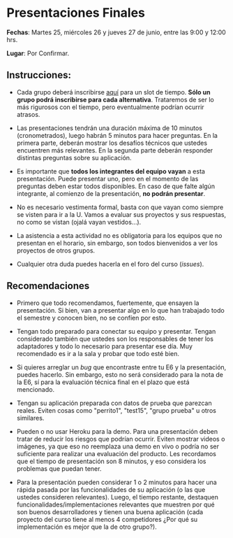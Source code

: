 # Presentaciones Finales

**Fechas**: Martes 25, miércoles 26 y jueves 27 de junio, entre las 9:00 y 12:00 hrs.

**Lugar**: Por Confirmar.

## Instrucciones:

* Cada grupo deberá inscribirse [aquí](https://doodle.com/poll/gcwpf9niyu96i862) para un slot de tiempo. **Sólo un grupo podrá inscribirse para cada alternativa**. Trataremos de ser lo más rigurosos con el tiempo, pero eventualmente podrían ocurrir atrasos.

* Las presentaciones tendrán una duración máxima de 10 minutos (cronometrados), luego habrán 5 minutos para hacer preguntas. En la primera parte, deberán mostrar los desafíos técnicos que ustedes encuentren más relevantes. En la segunda parte deberán responder distintas preguntas sobre su aplicación.

* Es importante que **todos los integrantes del equipo vayan** a esta presentación. Puede presentar uno, pero en el momento de las preguntas deben estar todos disponibles. En caso de que falte algún integrante, al comienzo de la presentación, **no podrán presentar**.

* No es necesario vestimenta formal, basta con que vayan como siempre se visten para ir a la U. Vamos a evaluar sus proyectos y sus respuestas, no como se vistan (ojalá vayan vestidos...).

* La asistencia a esta actividad no es obligatoria para los equipos que no presentan en el horario, sin embargo, son todos bienvenidos a ver los proyectos de otros grupos.

* Cualquier otra duda puedes hacerla en el foro del curso (*issues*).

## Recomendaciones

* Primero que todo recomendamos, fuertemente, que ensayen la presentación. Si bien, van a presentar algo en lo que han trabajado todo el semestre y conocen bien, no se confíen por esto.

* Tengan todo preparado para conectar su equipo y presentar. Tengan considerado también que ustedes son los responsables de tener los adaptadores y todo lo necesario para presentar ese día. Muy recomendado es ir a la sala y probar que todo esté bien.

* Si quieres arreglar un *bug* que encontraste entre tu E6 y la presentación, puedes hacerlo. Sin embargo, esto no será considerado para la nota de la E6, sí para la evaluación técnica final en el plazo que está mencionado.

* Tengan su aplicación preparada con datos de prueba que parezcan reales. Eviten cosas como "perrito1", "test15", "grupo prueba" u otros similares.

* Pueden o no usar Heroku para la demo. Para una presentación deben tratar de reducir los riesgos que podrían ocurrir. Eviten mostrar videos o imágenes, ya que eso no reemplaza una demo en vivo o podría no ser suficiente para realizar una evaluación del producto. Les recordamos que el tiempo de presentación son 8 minutos, y eso considera los problemas que puedan tener.

* Para la presentación pueden considerar 1 o 2 minutos para hacer una rápida pasada por las funcionalidades de su aplicación (o las que ustedes consideren relevantes). Luego, el tiempo restante, destaquen funcionalidades/implementaciones relevantes que muestren por qué son buenos desarrolladores y tienen una buena aplicación (cada proyecto del curso tiene al menos 4 competidores ¿Por qué su implementación es mejor que la de otro grupo?).